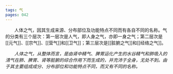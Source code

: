 ```yaml
---
tags: 气
pages: 042
---
```

&emsp;&emsp;人体之气，因其生成来源、分布部位及功能特点不同而有各自不同的名称。气的分类有三个层次：第一层次是人气，即人身之气，亦即一身之气；第二层次是[[元气]]、[[宗气]]、[[营气]]和[[卫气]]；第三层次是[[脏腑之气]]和[[经络之气]]。

&emsp;&emsp;<dfn>人体之气，从整体而言，是由肾中精气、脾胃运化产生的水谷精气和肺吸入的清气在肺、脾胃、肾等脏腑的综合作用下而生成的，并充沛于全身，无处不到。由于其主要组成成分、分布部位和功能特点不同，而又有不同的名称。</dfn>